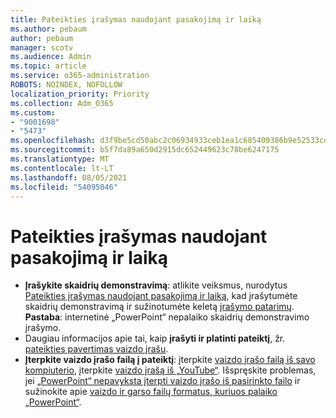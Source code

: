 ```yaml
---
title: Pateikties įrašymas naudojant pasakojimą ir laiką
ms.author: pebaum
author: pebaum
manager: scotv
ms.audience: Admin
ms.topic: article
ms.service: o365-administration
ROBOTS: NOINDEX, NOFOLLOW
localization_priority: Priority
ms.collection: Adm_O365
ms.custom:
- "9001698"
- "5473"
ms.openlocfilehash: d3f9be5cd50abc2c06934933ceb1ea1c685409386b9e52533cde3d55a4042e37
ms.sourcegitcommit: b5f7da89a650d2915dc652449623c78be6247175
ms.translationtype: MT
ms.contentlocale: lt-LT
ms.lasthandoff: 08/05/2021
ms.locfileid: "54095046"
---
```

# <a name="record-a-presentation-with-narration-and-timing"></a>Pateikties įrašymas naudojant pasakojimą ir laiką

- **Įrašykite skaidrių demonstravimą**: atlikite veiksmus, nurodytus [Pateikties įrašymas naudojant pasakojimą ir laiką](https://support.office.com/article/Record-a-slide-show-with-narration-and-slide-timings-0B9502C6-5F6C-40AE-B1E7-E47D8741161C), kad įrašytumėte skaidrių demonstravimą ir sužinotumėte keletą [įrašymo patarimų](https://support.office.com/article/Record-a-slide-show-with-narration-and-slide-timings-0B9502C6-5F6C-40AE-B1E7-E47D8741161C#OfficeVersion=Web).
**Pastaba**: internetinė „PowerPoint“ nepalaiko skaidrių demonstravimo įrašymo. 
- Daugiau informacijos apie tai, kaip **įrašyti ir platinti pateiktį**, žr. [pateikties pavertimas vaizdo įrašu](https://support.office.com/article/Turn-your-presentation-into-a-video-C140551F-CB37-4818-B5D4-3E30815C3E83).
- **Įterpkite vaizdo įrašo failą į pateiktį**: įterpkite [vaizdo įrašo failą iš savo kompiuterio](https://support.office.com/article/insert-and-play-a-video-file-from-your-computer-f3fcbd3e-5f86-4320-8aea-31bff480ed02), įterpkite [vaizdo įrašą iš „YouTube“](https://support.office.com/article/Insert-a-video-from-YouTube-or-another-site-8340ec69-4cee-4fe1-ab96-4849154bc6db).  Išspręskite problemas, jei [„PowerPoint“ nepavyksta įterpti vaizdo įrašo iš pasirinkto failo](https://support.office.com/article/PowerPoint-cannot-insert-a-video-from-the-selected-file-acd46430-9e0c-4dca-9484-19cf0afdde7c) ir sužinokite apie [vaizdo ir garso failų formatus, kuriuos palaiko „PowerPoint“](https://support.office.com/article/video-and-audio-file-formats-supported-in-powerpoint-d8b12450-26db-4c7b-a5c1-593d3418fb59).
